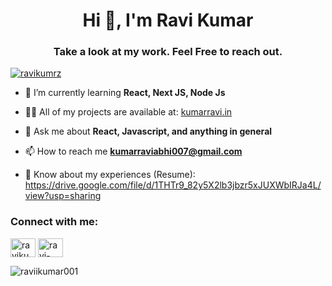 <h1 align="center">Hi 👋, I'm Ravi Kumar</h1>
<h3 align="center">Take a look at my work. Feel Free to reach out.</h3>

<p align="left"> <a href="https://twitter.com/ravikumrz" target="blank"><img src="https://img.shields.io/twitter/follow/ravikumrz?logo=twitter&style=for-the-badge" alt="ravikumrz" /></a> </p>

- 🌱 I’m currently learning **React, Next JS, Node Js**

- 👨‍💻 All of my projects are available at:  <a href="https://kumarravi.in" target="_blank">kumarravi.in</a>

- 💬 Ask me about **React, Javascript, and anything in general**

- 📫 How to reach me **kumarraviabhi007@gmail.com**

- 📄 Know about my experiences (Resume): https://drive.google.com/file/d/1THTr9_82y5X2lb3jbzr5xJUXWbIRJa4L/view?usp=sharing
  
<h3 align="left">Connect with me:</h3>
<p align="left">
<a href="https://twitter.com/ravikumrz" target="blank"><img align="center" src="https://raw.githubusercontent.com/rahuldkjain/github-profile-readme-generator/master/src/images/icons/Social/twitter.svg" alt="ravikumrz" height="30" width="40" /></a>
<a href="https://linkedin.com/in/ravi-kumaar" target="blank"><img align="center" src="https://raw.githubusercontent.com/rahuldkjain/github-profile-readme-generator/master/src/images/icons/Social/linked-in-alt.svg" alt="ravi-kumaar" height="30" width="40" /></a>

</p>






<p><img align="center" src="https://github-readme-streak-stats.herokuapp.com/?user=raviikumar001&" alt="raviikumar001" /></p>
